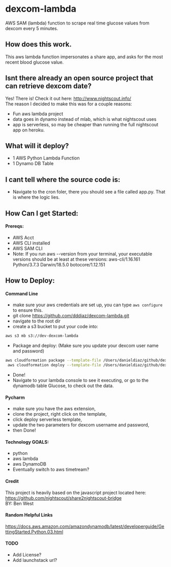 # dexcom-lambda
AWS SAM (lambda) function to scrape real time glucose values from dexcom every 5 minutes.

## How does this work.
This aws lambda function impersonates a share app, and asks for the most recent blood glucose value.

## Isnt there already an open source project that can retrieve dexcom date?
Yes! There is! Check it out here: http://www.nightscout.info/  
The reason I decided to make this was for a couple reasons:
- Fun aws lambda project
- data goes in dynamo instead of mlab, which is what nightscout uses
- app is serverless, so may be cheaper than running the full nightscout app on heroku.

## What will it deploy?
- 1 AWS Python Lambda Function
- 1 Dynamo DB Table

## I cant tell where the source code is:
- Navigate to the cron foler, there you should see a file called app.py. That is where the logic lies.

## How Can I get Started:

#### Prereqs:
- AWS Acct
- AWS CLI installed
- AWS SAM CLI
- Note: If you run aws --version from your terminal, your executable versions should be at least at these versions: aws-cli/1.16.161 Python/3.7.3 Darwin/18.5.0 botocore/1.12.151

## How to Deploy:
#### Command Line
- make sure your aws credentials are set up, you can type ```aws configure``` to ensure this.
- git clone https://github.com/dddiaz/dexcom-lambda.git
- navigate to the root dir
- create a s3 bucket to put your code into:
```bash
aws s3 mb s3://dev-dexcom-lambda
```
- Package and deploy: (Make sure you update your dexcom user name and password)
```bash
aws cloudformation package --template-file /Users/danieldiaz/github/dexcom-lambda/.aws-sam/build/template.yaml --s3-bucket dev-dexcom-lambda --output-template-file packaged.yaml
 aws cloudformation deploy --template-file /Users/danieldiaz/github/dexcom-lambda/packaged.yaml --stack-name dev-dexcom-lambda --parameter-overrides DEXCOM_ACCOUNT_NAME=<YOUR-DEXCOM-USERNAME-HERE> DEXCOM_PASSWORD=<YOUR-DEXCOM-PASSWORD-HERE>
```
- Done!
- Navigate to your lambda console to see it executing, or go to the dynamodb table Glucose, to check out the data.

#### Pycharm 
- make sure you have the aws extension, 
- clone the project, right click on the template, 
- click deploy serverless template, 
- update the two parameters for dexcom username and password, 
- then Done!

#### Technology GOALS:
- python
- aws lambda
- aws DynamoDB
- Eventually switch to aws timetream?

#### Credit
This project is heavily based on the javascript project located here:
https://github.com/nightscout/share2nightscout-bridge  
BY: Ben West

#### Random Helpful Links
https://docs.aws.amazon.com/amazondynamodb/latest/developerguide/GettingStarted.Python.03.html


#### TODO
- Add License?
- Add launchstack url?